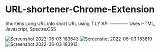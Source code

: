 # URL-shortener-Chrome-Extension
Shortens Long URL into short URL using T.LY API ---------
Uses HTML, Javascript, Spectre.CSS

![Screenshot 2022-06-03 183643](https://user-images.githubusercontent.com/78698355/171860487-3ec7df28-74e7-456a-b8b6-9497a8ab802d.png)
![Screenshot 2022-06-03 183819](https://user-images.githubusercontent.com/78698355/171860605-4c800255-2fca-4798-a916-31c2aaa85c5a.png)
![Screenshot 2022-06-03 183913](https://user-images.githubusercontent.com/78698355/171860661-7947e59d-5e3b-41a6-ab04-dac44aabd28b.png)
